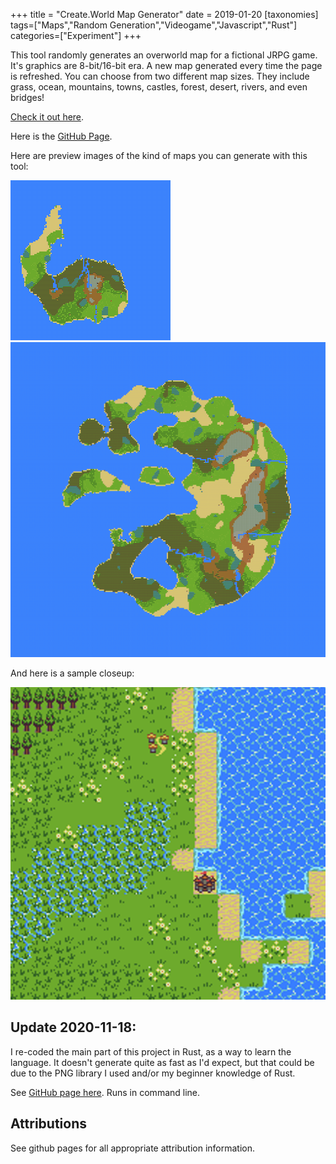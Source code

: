 +++
title = "Create.World Map Generator"
date = 2019-01-20
[taxonomies]
tags=["Maps","Random Generation","Videogame","Javascript","Rust"]
categories=["Experiment"]
+++

This tool randomly generates an overworld map for a fictional JRPG game. It's graphics are 8-bit/16-bit era. A new map generated every time the page is refreshed. You can choose from two different map sizes. They include grass, ocean, mountains, towns, castles, forest, desert, rivers, and even bridges!
<!-- more -->
[Check it out here](http://create.world/old_school).


Here is the [GitHub Page](https://github.com/rowlandrose/create.world).

Here are preview images of the kind of maps you can generate with this tool:

![Small version](/images/jrpg/map-1.png)
![Large version](/images/jrpg/map-2.png)

And here is a sample closeup:

![Closeup](/images/jrpg/closeup.png)

## Update 2020-11-18: 

I re-coded the main part of this project in Rust, as a way to learn the language. It doesn't generate quite as fast as I'd expect, but that could be due to the PNG library I used and/or my beginner knowledge of Rust.

See [GitHub page here](https://github.com/rowlandrose/old_school_jrpg_map_generator). Runs in command line.

## Attributions

See github pages for all appropriate attribution information.